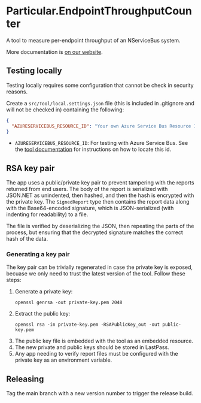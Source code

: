 # Particular.EndpointThroughputCounter

A tool to measure per-endpoint throughput of an NServiceBus system.

More documentation is [on our website](https://docs.particular.net/nservicebus/throughput-tool/).

## Testing locally

Testing locally requires some configuration that cannot be check in security reasons.

Create a `src/Tool/local.settings.json` file (this is included in .gitignore and will not be checked in) containing the following:

```json
{
  "AZURESERVICEBUS_RESOURCE_ID": "Your own Azure Service Bus Resource Id"
}
```

* `AZURESERVICEBUS_RESOURCE_ID`: For testing with Azure Service Bus. See the [tool documentation](https://docs.particular.net/nservicebus/throughput-tool/azure-service-bus#running-the-tool) for instructions on how to locate this id.

## RSA key pair

The app uses a public/private key pair to prevent tampering with the reports returned from end users. The body of the report is serialized with JSON.NET as unindented, then hashed, and then the hash is encrypted with the private key. The `SignedReport` type then contains the report data along with the Base64-encoded signature, which is JSON-serialized (with indenting for readability) to a file.

The file is verified by deserializing the JSON, then repeating the parts of the process, but ensuring that the decrypted signature matches the correct hash of the data.

### Generating a key pair

The key pair can be trivially regenerated in case the private key is exposed, becuase we only need to trust the latest version of the tool. Follow these steps:

1. Generate a private key:
   ```
   openssl genrsa -out private-key.pem 2048
   ```
2. Extract the public key:
   ```
   openssl rsa -in private-key.pem -RSAPublicKey_out -out public-key.pem
   ```
3. The public key file is embedded with the tool as an embedded resource.
4. The new private and public keys should be stored in LastPass.
5. Any app needing to verify report files must be configured with the private key as an environment variable.

## Releasing

Tag the main branch with a new version number to trigger the release build.

